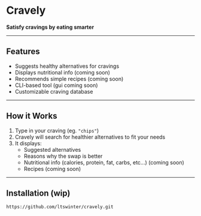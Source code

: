 
# Cravely

**Satisfy cravings by eating smarter**

---
## Features
- Suggests healthy alternatives for cravings
- Displays nutritional info (coming soon)
- Recommends simple recipes (coming soon)
- CLI-based tool (gui coming soon)
- Customizable craving database
---
## How it Works
1. Type in your craving (eg. `"chips"`)
2. Cravely will search for healthier alternatives to fit your needs
3. It displays:
    - Suggested alternatives
    - Reasons why the swap is better
    - Nutritional info (calories, protein, fat, carbs, etc...) (coming soon)
    - Recipes (coming soon)
---
## Installation (wip)
```bash
https://github.com/ltswinter/cravely.git


